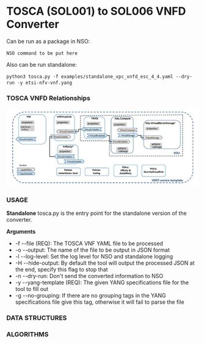 # TOSCA (SOL001) to SOL006 VNFD Converter
Can be run as a package in NSO: 

    NSO command to be put here

Also can be run standalone:

    python3 tosca.py -f examples/standalone_vpc_vnfd_esc_4_4.yaml --dry-run -y etsi-nfv-vnf.yang

### TOSCA VNFD Relationships

![TOSCA VNFD Relationships](TOSCA-vnfd-relations.png)

### USAGE
**Standalone**
tosca.py is the entry point for the standalone version of the converter.



**Arguments**
- -f --file (REQ): The TOSCA VNF YAML file to be processed
- -o --output: The name of the file to be output in JSON format
- -l --log-level: Set the log level for NSO and standalone logging
- -H --hide-output: By default the tool will output the processed JSON at the end, specify this flag to stop that
- -n --dry-run: Don't send the converted information to NSO
- -y --yang-template (REQ): The given YANG specifications file for the tool to fill out
- -g --no-grouping: If there are no grouping tags in the YANG specifications file give this tag,
                  otherwise it will fail to parse the file


### DATA STRUCTURES


### ALGORITHMS
